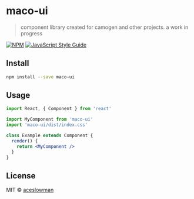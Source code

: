 # maco-ui

> component library created for camogen and other projects. a work in progress

[![NPM](https://img.shields.io/npm/v/maco-ui.svg)](https://www.npmjs.com/package/maco-ui) [![JavaScript Style Guide](https://img.shields.io/badge/code_style-standard-brightgreen.svg)](https://standardjs.com)

## Install

```bash
npm install --save maco-ui
```

## Usage

```jsx
import React, { Component } from 'react'

import MyComponent from 'maco-ui'
import 'maco-ui/dist/index.css'

class Example extends Component {
  render() {
    return <MyComponent />
  }
}
```

## License

MIT © [aceslowman](https://github.com/aceslowman)
